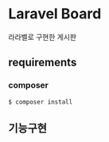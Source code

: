 # Laravel Board
라라벨로 구현한 게시판

## requirements

### composer 

``` shell script
$ composer install
```

## 기능구현 
